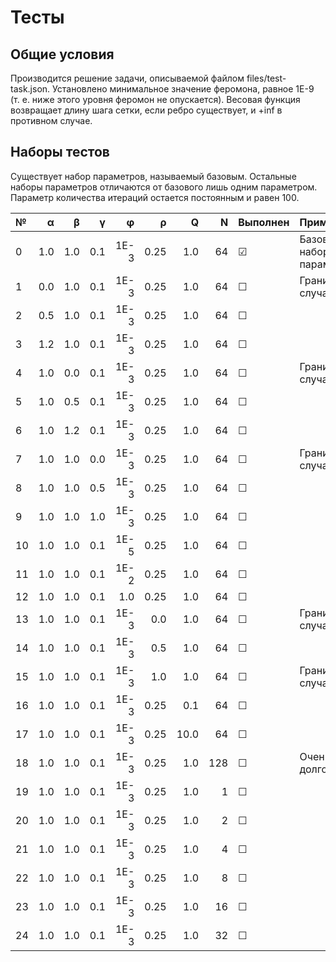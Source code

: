 # Тесты

## Общие условия ##

Производится решение задачи, описываемой файлом files/test-task.json. Установлено минимальное значение феромона, равное 1E-9 (т. е. ниже этого уровня феромон не опускается). Весовая функция возвращает длину шага сетки, если ребро существует, и +inf в противном случае.

## Наборы тестов ##

Существует набор параметров, называемый базовым. Остальные наборы параметров отличаются от базового лишь одним параметром. Параметр количества итераций остается постоянным и равен 100.

| № | &alpha; | &beta; | &gamma; | &phi; | &rho; | Q | N | Выполнен | Примечания |
|:- | ------: | -----: | ------: | ----: | ----: | -:| -:| -------- | :--------- |
|0|1.0|1.0|0.1|1E-3|0.25|1.0|64|&#9745;|Базовый набор параметров|
|1|0.0|1.0|0.1|1E-3|0.25|1.0|64|&#9744;|Граничный случай|
|2|0.5|1.0|0.1|1E-3|0.25|1.0|64|&#9744;||
|3|1.2|1.0|0.1|1E-3|0.25|1.0|64|&#9744;||
|4|1.0|0.0|0.1|1E-3|0.25|1.0|64|&#9744;|Граничный случай|
|5|1.0|0.5|0.1|1E-3|0.25|1.0|64|&#9744;||
|6|1.0|1.2|0.1|1E-3|0.25|1.0|64|&#9744;||
|7|1.0|1.0|0.0|1E-3|0.25|1.0|64|&#9744;|Граничный случай|
|8|1.0|1.0|0.5|1E-3|0.25|1.0|64|&#9744;||
|9|1.0|1.0|1.0|1E-3|0.25|1.0|64|&#9744;||
|10|1.0|1.0|0.1|1E-5|0.25|1.0|64|&#9744;||
|11|1.0|1.0|0.1|1E-2|0.25|1.0|64|&#9744;||
|12|1.0|1.0|0.1|1.0|0.25|1.0|64|&#9744;||
|13|1.0|1.0|0.1|1E-3|0.0|1.0|64|&#9744;|Граничный случай|
|14|1.0|1.0|0.1|1E-3|0.5|1.0|64|&#9744;||
|15|1.0|1.0|0.1|1E-3|1.0|1.0|64|&#9744;|Граничный случай|
|16|1.0|1.0|0.1|1E-3|0.25|0.1|64|&#9744;||
|17|1.0|1.0|0.1|1E-3|0.25|10.0|64|&#9744;||
|18|1.0|1.0|0.1|1E-3|0.25|1.0|128|&#9744;|Очень долго!|
|19|1.0|1.0|0.1|1E-3|0.25|1.0|1|&#9744;||
|20|1.0|1.0|0.1|1E-3|0.25|1.0|2|&#9744;||
|21|1.0|1.0|0.1|1E-3|0.25|1.0|4|&#9744;||
|22|1.0|1.0|0.1|1E-3|0.25|1.0|8|&#9744;||
|23|1.0|1.0|0.1|1E-3|0.25|1.0|16|&#9744;||
|24|1.0|1.0|0.1|1E-3|0.25|1.0|32|&#9744;||
